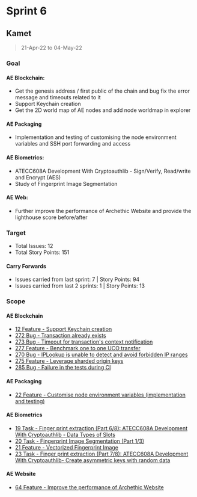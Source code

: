 # Sprint 6

## Kamet

> 21-Apr-22 to 04-May-22

### Goal

#### AE Blockchain:
- Get the genesis address / first public of the chain and bug fix the error message and timeouts related to it
- Support Keychain creation
- Get the 2D world map of AE nodes and add node worldmap in explorer

#### AE Packaging
- Implementation and testing of customising the node environment variables and SSH port forwarding and access

#### AE Biometrics: 
- ATECC608A Development With Cryptoauthlib - Sign/Verify, Read/write and Encrypt (AES)
- Study of Fingerprint Image Segmentation

#### AE Web: 
- Further improve the performance of Archethic Website and provide the lighthouse score before/after

### Target
- Total Issues: 12
- Total Story Points: 151

#### Carry Forwards
- Issues carried from last sprint: 7 | Story Points: 94
- Issues carried from last 2 sprints: 1 | Story Points: 13

### Scope

#### AE Blockchain
 - [12 Feature - Support Keychain creation](https://github.com/archethic-foundation/libjs/issues/12)
 - [272 Bug - Transaction already exists](https://github.com/archethic-foundation/archethic-node/issues/272)
 - [273 Bug - Timeout for transaction's context notification](https://github.com/archethic-foundation/archethic-node/issues/273)
 - [277 Feature - Benchmark one to one UCO transfer](https://github.com/archethic-foundation/archethic-node/issues/277)
 - [270 Bug - IPLookup is unable to detect and avoid forbidden IP ranges](https://github.com/archethic-foundation/archethic-node/issues/270)
 - [275 Feature - Leverage sharded origin keys](https://github.com/archethic-foundation/archethic-node/issues/275)
 - [285 Bug - Failure in the tests during CI](https://github.com/archethic-foundation/archethic-node/issues/285)

#### AE Packaging
 - [22 Feature - Customise node environment variables (implementation and testing)](https://github.com/archethic-foundation/archethic-snap/issues/22)

#### AE Biometrics
 - [19 Task - Finger print extraction (Part 6/8): ATECC608A Development With Cryptoauthlib - Data Types of Slots](https://github.com/archethic-foundation/biometrics-seed-extraction/issues/19)
 - [20 Task - Fingerprint Image Segmentation (Part 1/3)](https://github.com/archethic-foundation/biometrics-seed-extraction/issues/20)
 - [21 Feature - Vectorized Fingerprint Image](https://github.com/archethic-foundation/biometrics-seed-extraction/issues/21)
 - [23 Task - Finger print extraction (Part 7/8): ATECC608A Development With Cryptoauthlib- Create asymmetric keys with random data](https://github.com/archethic-foundation/biometrics-seed-extraction/issues/23)

#### AE Website
 - [64 Feature - Improve the performance of Archethic Website](https://github.com/archethic-foundation/archethic-website/issues/64)
